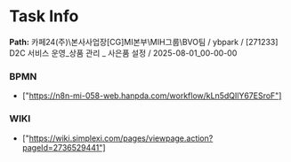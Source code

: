 # Task Info

**Path:** 카페24(주)\본사사업장\[CG]MI본부\MIH그룹\BVO팀 / ybpark / [271233] D2C 서비스 운영_상품 관리 _ 사은품 설정 / 2025-08-01_00-00-00

### BPMN
- ["https://n8n-mi-058-web.hanpda.com/workflow/kLn5dQIlY67ESroF"]

### WIKI
- ["https://wiki.simplexi.com/pages/viewpage.action?pageId=2736529441"]

